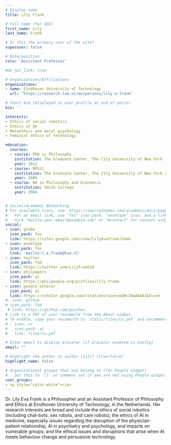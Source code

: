 ```yaml
---
# Display name
title: Lily Frank

# Full name (for SEO)
first_name: Lily
last_name: Frank

# Is this the primary user of the site?
superuser: false

# Role/position
role: 'Assistant Professor'

#do_not_link: true

# Organizations/Affiliations
organizations:
- name: Eindhoven University of Technology
  url: "https://research.tue.nl/en/persons/lily-e-frank"

# Short bio (displayed in user profile at end of posts)
bio: ''

interests:
- Ethics of social robotics
- Ethics of AI
- Metaethics and moral psychology
- Feminist ethics of technology

education:
  courses:
  - course: PhD in Philosophy
    institution: The Graduate Center, The City University of New York
    year: 2012
  - course: MPhil
    institution: The Graduate Center, The City University of New York course
    year: 2009
  - course: BA in Philosophy and Economics
    institution: Smith College
    year: 2004


# Social/Academic Networking
# For available icons, see: https://sourcethemes.com/academic/docs/page-builder/#icons
#   For an email link, use "fas" icon pack, "envelope" icon, and a link in the
#   form "mailto:your-email@example.com" or "#contact" for contact widget.
social:
- icon: globe
  icon_pack: fas
  link: https://sites.google.com/view/lilyevafrank/home
- icon: envelope
  icon_pack: fas
  link: 'mailto:l.e.frank@tue.nl'
- icon: twitter
  icon_pack: fab
  link: https://twitter.com/Lilyfrank16
- icon: philpapers
  icon_pack: ai
  link: https://philpeople.org/profiles/lily-frank
- icon: google-scholar
  icon_pack: ai
  link: https://scholar.google.com/citations?user=kQHcZAwAAAAJ&hl=en
#- icon: github
# icon_pack: fab
 # link: https://github.com/gcushen
# Link to a PDF of your resume/CV from the About widget.
# To enable, copy your resume/CV to `static/files/cv.pdf` and uncomment the lines below.
# - icon: cv
#   icon_pack: ai
#   link: files/cv.pdf

# Enter email to display Gravatar (if Gravatar enabled in Config)
email: ""

# Highlight the author in author lists? (true/false)
highlight_name: false

# Organizational groups that you belong to (for People widget)
#   Set this to `[]` or comment out if you are not using People widget.
user_groups:
- <p style="color:white"></p>
---
```


Dr. Lily Eva Frank is a Philosopher and an Assistant Professor of Philosophy and Ethics at Eindhoven University of Technology, in the Netherlands. Her research interests are broad and include the ethics of social robotics (including chat-bots, sex robots, and care robots); the ethics of AI in medicine, especially issues regarding the disruption of the physician-patient relationship, AI in psychiatry and psychology, and impacts on vulnerable groups; and the ethical issues and disruptions that arise when AI meets behaviour change and persuasive technology. 